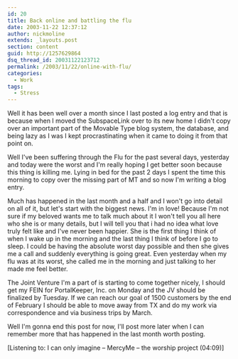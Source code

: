 ```yaml
---
id: 20
title: Back online and battling the flu
date: 2003-11-22 12:37:12
author: nickmoline
extends: _layouts.post
section: content
guid: http://1257629864
dsq_thread_id: 20031122123712
permalink: /2003/11/22/online-with-flu/
categories:
  - Work
tags:
  - Stress
---
```

Well it has been well over a month since I last posted a log entry and that is because when I moved the SubspaceLink over to its new home I didn't copy over an important part of the Movable Type blog system, the database, and being lazy as I was I kept procrastinating when it came to doing it from that point on.

<!--more-->

Well I've been suffering through the Flu for the past several days, yesterday and today were the worst and I'm really hoping I get better soon because this thing is killing me. Lying in bed for the past 2 days I spent the time this morning to copy over the missing part of MT and so now I'm writing a blog entry.

Much has happened in the last month and a half and I won't go into detail on all of it, but let's start with the biggest news. I'm in love! Because I'm not sure if my beloved wants me to talk much about it I won't tell you all here who she is or many details, but I will tell you that i had no idea what love truly felt like and I've never been happier. She is the first thing I think of when I wake up in the morning and the last thing I think of before I go to sleep. I could be having the absolute worst day possible and then she gives me a call and suddenly everything is going great. Even yesterday when my flu was at its worst, she called me in the morning and just talking to her made me feel better.

The Joint Venture I'm a part of is starting to come together nicely, I should get my FEIN for PortalKeeper, Inc. on Monday and the JV should be finalized by Tuesday. If we can reach our goal of 1500 customers by the end of February I should be able to move away from TX and do my work via correspondence and via business trips by March.

Well I'm gonna end this post for now, I'll post more later when I can remember more that has happened in the last month worth posting.

[Listening to: I can only imagine &#8211; MercyMe &#8211; the worship project (04:09)]
